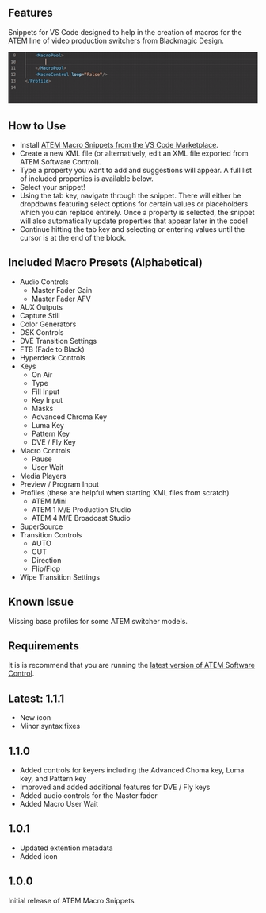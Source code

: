 ## Features

Snippets for VS Code designed to help in the creation of macros for the ATEM line of video production switchers from Blackmagic Design.

![Demo](./media/gif_demo.gif)

## How to Use

* Install [ATEM Macro Snippets from the VS Code Marketplace](https://marketplace.visualstudio.com/items?itemName=bryceseifert.atem-macro-snippets&ssr=false#review-details).
* Create a new XML file (or alternatively, edit an XML file exported from ATEM Software Control).
* Type a property you want to add and suggestions will appear. A full list of included properties is available below.
* Select your snippet!
* Using the tab key, navigate through the snippet. There will either be dropdowns featuring select options for certain values or placeholders which you can replace entirely. Once a property is selected, the snippet will also automatically update properties that appear later in the code!
* Continue hitting the tab key and selecting or entering values until the cursor is at the end of the block.

## Included Macro Presets (Alphabetical)

* Audio Controls
    * Master Fader Gain
    * Master Fader AFV
* AUX Outputs
* Capture Still
* Color Generators
* DSK Controls
* DVE Transition Settings
* FTB (Fade to Black)
* Hyperdeck Controls
* Keys
    * On Air
    * Type
    * Fill Input
    * Key Input
    * Masks
    * Advanced Chroma Key
    * Luma Key
    * Pattern Key
    * DVE / Fly Key
* Macro Controls
    * Pause
    * User Wait
* Media Players
* Preview / Program Input
* Profiles (these are helpful when starting XML files from scratch)
    * ATEM Mini
    * ATEM 1 M/E Production Studio
    * ATEM 4 M/E Broadcast Studio
* SuperSource
* Transition Controls
    * AUTO
    * CUT
    * Direction
    * Flip/Flop
* Wipe Transition Settings

## Known Issue

Missing base profiles for some ATEM switcher models.

## Requirements

It is is recommend that you are running the [latest version of ATEM Software Control](https://www.blackmagicdesign.com/support/family/atem-live-production-switchers).

## Latest: 1.1.1

* New icon
* Minor syntax fixes

## 1.1.0

* Added controls for keyers including the Advanced Choma key, Luma key, and Pattern key
* Improved and added additional features for DVE / Fly keys
* Added audio controls for the Master fader
* Added Macro User Wait

## 1.0.1

* Updated extention metadata
* Added icon

## 1.0.0

Initial release of ATEM Macro Snippets
